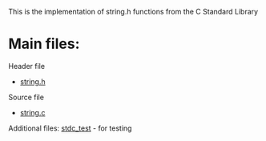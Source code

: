 This is the implementation of string.h functions from the C Standard Library

Main files:
========

Header file
- [string.h](string.h)

Source file
- [string.c](string.c)


Additional files:
[stdc_test](stdc_test/) - for testing
